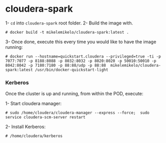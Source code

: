 # cloudera-spark

1- `cd` into `cloudera-spark` root folder. 
2- Build the image with.

`# docker build -t mikelemikelo/cloudera-spark:latest . `

3- Once done, execute this every time you would like to have the image running:

```
# docker run --hostname=quickstart.cloudera --privileged=true -ti -p 7077:7077 -p 8188:8088 -p 8032:8032 -p 8020:8020 -p 50010:50010 -p 8042:8042 -p 7180:7180 -p 88:88/udp -p 88:88  mikelemikelo/cloudera-spark:latest /usr/bin/docker-quickstart-light 
```


### Kerberos 

Once the cluster is up and running, from within the POD, execute:

1- Start cloudera manager:
```
# sudo /home/cloudera/cloudera-manager --express --force;  sudo service cloudera-scm-server restart
```

2- Install Kerberos:
```
# /home/cloudera/kerberos
```
